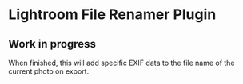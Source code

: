 # Lightroom File Renamer Plugin

## Work in progress

When finished, this will add specific EXIF data to the file name of the current photo on export.
